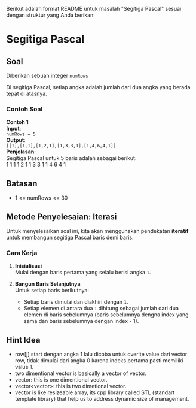 Berikut adalah format README untuk masalah "Segitiga Pascal" sesuai dengan struktur yang Anda berikan:

# Segitiga Pascal

## Soal

Diberikan sebuah integer `numRows`

Di segitiga Pascal, setiap angka adalah jumlah dari dua angka yang berada tepat di atasnya.

### Contoh Soal

**Contoh 1**  
**Input**:  
`numRows = 5`  
**Output**:  
`[[1],[1,1],[1,2,1],[1,3,3,1],[1,4,6,4,1]]`  
**Penjelasan**:  
Segitiga Pascal untuk 5 baris adalah sebagai berikut:  
     1
    1 1
   1 2 1
  1 3 3 1
 1 4 6 4 1



## Batasan
- 1 <= numRows <= 30

## Metode Penyelesaian: Iterasi

Untuk menyelesaikan soal ini, kita akan menggunakan pendekatan **iteratif** untuk membangun segitiga Pascal baris demi baris.

### Cara Kerja

1. **Inisialisasi**  
   Mulai dengan baris pertama yang selalu berisi angka `1`.
   
2. **Bangun Baris Selanjutnya**  
   Untuk setiap baris berikutnya:
   - Setiap baris dimulai dan diakhiri dengan `1`.
   - Setiap elemen di antara dua `1` dihitung sebagai jumlah dari dua elemen di baris sebelumnya (baris sebelumnya dengna index yang sama dan baris sebelumnya dengan index - 1).

## Hint Idea
   - row[j] start dengan angka 1 lalu dicoba untuk overite value dari vector row, tidak dimulai dari angka 0 karena indeks pertama pasti memiliki value 1.
   - two dimentional vector is basically a vector of vector.
   - vector<int>: this is one dimentional vector.
   - vector<vector<int>>: this is two dimetional vector.
   - vector is like resizeable array, its cpp library called STL (standart template library) that help us to address dynamic size of management.
   